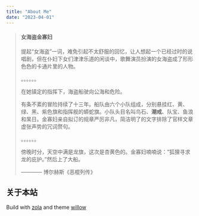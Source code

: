 ```yaml
---
title: "About Me"
date: "2023-04-01"
---
```

> #### 女海盗金寡妇
> 提起“女海盗”一词，难免引起不太舒服的回忆，让人想起一个已经过时的说唱剧，但在仆妇下女们津津乐道的闲谈中，歌舞演员扮演的女海盗成了形形色色的卡通片里的人物。
>
> 。。。。。。
>
> 在她镇定的指挥下，海盗船驶向公海和危险。
>
> 有条不紊的冒险持续了十三年。船队由六个小队组成，分别悬挂红、黄、绿、黑、紫色旗和指挥舰的蟒蛇旗。小队头目名叫鸟石、**潮戒**、队宝、鱼浪和杲日。金寡妇亲自拟订的规章严厉非凡，简洁明了的文字排除了官样文章虚张声势的冗词赘句。
>
> 。。。。。。
>
> 傍晚时分，天空中满是龙旗，这次是杏黄色的。金寡妇喃喃说：“狐狸寻求龙的庇护。”然后上了大船。
>
> ———— 博尔赫斯《恶棍列传》

## 关于本站

Build with [zola](https://www.getzola.org/) and theme [willow](https://github.com/ischaojie/willow)

